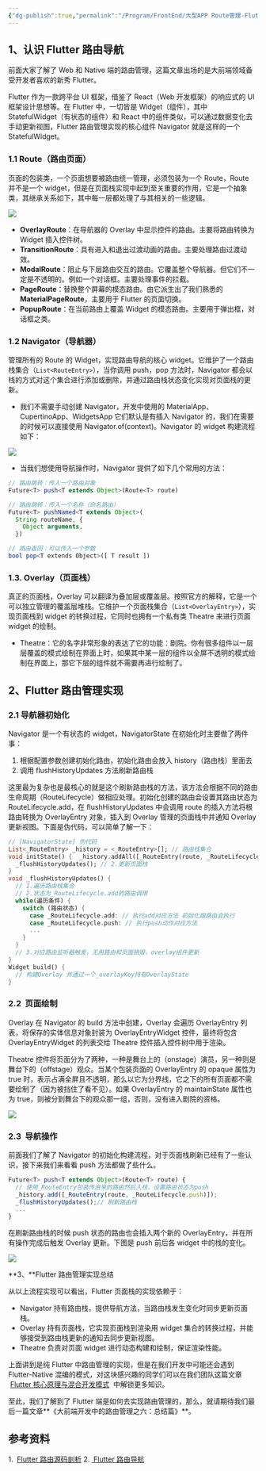 ```yaml
---
{"dg-publish":true,"permalink":"/Program/FrontEnd/大型APP Route管理-Flutter/","noteIcon":""}
---
```



## 1、认识 Flutter 路由导航

前面大家了解了 Web 和 Native 端的路由管理，这篇文章出场的是大前端领域备受开发者喜欢的新秀 Flutter。

Flutter 作为一款跨平台 UI 框架，借鉴了 React（Web 开发框架）的响应式的 UI 框架设计思想等。在 Flutter 中，一切皆是 Widget（组件），其中 StatefulWidget（有状态的组件）和 React 中的组件类似，可以通过数据变化去手动更新视图，Flutter 路由管理实现的核心组件 Navigator 就是这样的一个 StatefulWidget。

### 1.1 Route（路由页面）

页面的包装类，一个页面想要被路由统一管理，必须包装为一个 Route，Route 并不是一个 widget，但是在页面栈实现中起到至关重要的作用，它是一个抽象类，其继承关系如下，其中每一层都处理了与其相关的一些逻辑。

![](/img/user/z-attchements/media/640-14.png)

- **OverlayRoute**：在导航器的 Overlay 中显示控件的路由。主要将路由转换为 Widget 插入控件树。
- **TransitionRoute**：具有进入和退出过渡动画的路由。主要处理路由过渡动效。
- **ModalRoute**：阻止与下层路由交互的路由。它覆盖整个导航器。但它们不一定是不透明的。例如一个对话框。主要处理事件的拦截。
- **PageRoute**：替换整个屏幕的模态路由。由它派生出了我们熟悉的**MaterialPageRoute**，主要用于 Flutter 的页面切换。
- **PopupRoute**：在当前路由上覆盖 Widget 的模态路由。主要用于弹出框，对话框之类。

### 1.2 Navigator（导航器）

管理所有的 Route 的 Widget，实现路由导航的核心 widget。它维护了一个路由栈集合（`List<RouteEntry>`），当你调用 push，pop 方法时，Navigator 都会以栈的方式对这个集合进行添加或删除，并通过路由栈状态变化实现对页面栈的更新。

- 我们不需要手动创建 Navigator，开发中使用的 MaterialApp、CupertinoApp、WidgetsApp 它们默认是有插入 Navigator 的，我们在需要的时候可以直接使用 Navigator.of(context)。Navigator 的 widget 构建流程如下：

![](/img/user/z-attchements/media/640-14.png)

- 当我们想使用导航操作时，Navigator 提供了如下几个常用的方法：

```typescript
// 路由跳转：传入一个路由对象
Future<T> push<T extends Object>(Route<T> route)

// 路由跳转：传入一个名称（命名路由）
Future<T> pushNamed<T extends Object>(
  String routeName, {
    Object arguments,
  })

// 路由返回：可以传入一个参数
bool pop<T extends Object>([ T result ])
```

### 1.3. Overlay（页面栈）

真正的页面栈，Overlay 可以翻译为叠加层或覆盖层。按照官方的解释，它是一个可以独立管理的覆盖层堆栈。它维护一个页面栈集合（`List<OverlayEntry>`），实现页面栈到 widget 的转换过程，它同时也拥有一个私有类 Theatre 来进行页面 widget 的绘制。

- Theatre：它的名字非常形象的表达了它的功能：剧院。你有很多组件以一层层覆盖的模式绘制在界面上时，如果其中某一层的组件以全屏不透明的模式绘制在界面上，那它下层的组件就不需要再进行绘制了。

## 2、Flutter 路由管理实现

### 2.1 导航器初始化

Navigator 是一个有状态的 widget，NavigatorState 在初始化时主要做了两件事：

1. 根据配置参数创建初始化路由，初始化路由会放入 history（路由栈）里面去
2. 调用 flushHistoryUpdates 方法刷新路由栈

这里最为复杂也是最核心的就是这个刷新路由栈的方法，该方法会根据不同的路由生命周期（RouteLifecycle）做相应处理。初始化创建的路由会设置其路由状态为 RouteLifecycle.add，在 flushHistoryUpdates 中会调用 route 的插入方法将根路由转换为 OverlayEntry 对象，插入到 Overlay 管理的页面栈中并通知 Overlay 更新视图。下面是伪代码，可以简单了解一下：

```dart
// [NavigatorState] 伪代码
List<_RouteEntry> _history = <_RouteEntry>[]; // 路由栈集合
void initState() {  _history.addAll([_RouteEntry(route, _RouteLifecycle.add)]);// 1.依据初始化构建参数创建初始化路由_RouteEntry,放入_history集合
  _flushHistoryUpdates(); // 2.更新页面栈
}
void _flushHistoryUpdates() {
  // 1.遍历路由栈集合
  // 2.状态为_RouteLifecycle.add的路由调用
  while(遍历条件) {
    switch (路由状态) {
      case _RouteLifecycle.add: // 执行add对应方法 初始化跟路由会执行
      case _RouteLifecycle.push: // 执行push动作对应方法
      ...
    }
  }
  // 3.对应路由监听器触发，无用路由和页面销毁，overlay组件更新
}
Widget build() {
  // 构建Overlay 并通过一个_overlayKey持有OverlayState
}
```

### 2.2  页面绘制

Overlay 在 Navigator 的 build 方法中创建，Overlay 会遍历 OverlayEntry 列表，将保存的实体信息对象封装为 OverlayEntryWidget 控件，最终将包含 OverlayEntryWidget 的列表交给 Theatre 控件插入控件树中用于渲染。

Theatre 控件将页面分为了两种，一种是舞台上的（onstage）演员，另一种则是舞台下的（offstage）观众。当某个包装页面的 OverlayEntry 的 opaque 属性为 true 时，表示占满全屏且不透明，那么以它为分界线，它之下的所有页面都不需要绘制了（因为被挡住了看不见）。如果 OverlayEntry 的 maintainState 属性也为 true，则被分到舞台下的观众那一组，否则，没有进入剧院的资格。

![](/img/user/z-attchements/media/640-1.jpg)

### 2.3  导航操作

前面我们了解了 Navigator 的初始化构建流程，对于页面栈刷新已经有了一些认识，接下来我们来看看 push 方法都做了些什么。

```typescript
Future<T> push<T extends Object>(Route<T> route) {
  // 使用_RouteEntry包装传进来的路由然后入栈，设置路由状态为push
  _history.add([_RouteEntry(route, _RouteLifecycle.push)]);
  _flushHistoryUpdates();// 刷新路由栈
  ...
}
```

在刷新路由栈的时候 push 状态的路由也会插入两个新的 OverlayEntry，并在所有操作完成后触发 Overlay 更新。下图是 push 前后各 widget 中的栈的变化。

![](/img/user/z-attchements/media/640-14.png)

**3、**Flutter 路由管理实现总结

从以上流程实现可以看出，Flutter 页面栈的实现依赖于：

- Navigator 持有路由栈，提供导航方法，当路由栈发生变化时同步更新页面栈。
- Overlay 持有页面栈，它实现页面栈到渲染用 widget 集合的转换过程，并能够接受到路由栈更新的通知去同步更新视图。
- Theatre 负责对页面 widget 进行动态构建和绘制，保证渲染性能。

上面讲到是纯 Flutter 中路由管理的实现，但是在我们开发中可能还会遇到 Flutter-Native 混编的模式，对这块感兴趣的同学们可以在我们团队这篇文章  [Flutter 核心原理与混合开发模式](http://mp.weixin.qq.com/s?__biz=MzI1NjEwMTM4OA==&mid=2651233359&idx=1&sn=801697fcda8ba5ac17510ff86b034f65&chksm=f1d9e12cc6ae683a1245aa2d2762493774ff9a76c92392e1064c9372f1ff16396ef8b4d2d6ed&scene=21#wechat_redirect)  中解锁更多知识。

至此，我们了解到了 Flutter 端是如何去实现路由管理的，那么，就请期待我们最后一篇文章**《大前端开发中的路由管理之六：总结篇》**。

## 参考资料

1.  [Flutter 路由源码剖析](https://zhuanlan.zhihu.com/p/208788731) 2. [ Flutter 路由导航](https://zhuanlan.zhihu.com/p/144820879)
